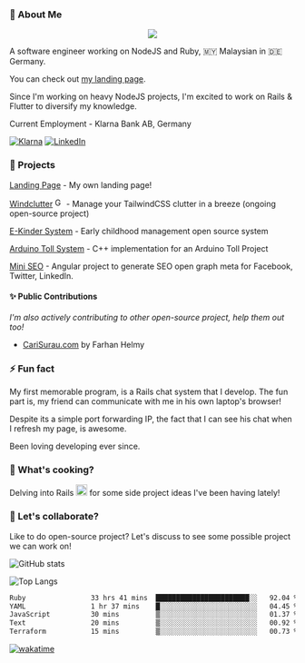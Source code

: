 ### 👋 About Me

<p align="center">
  <a href="https://skillicons.dev">
    <img src="https://skillicons.dev/icons?i=aws,nodejs,ts,js,rails,ruby,php" />
  </a>
</p>

A software engineer working on NodeJS and Ruby, 🇲🇾 Malaysian in 🇩🇪 Germany.

You can check out [my landing page](https://zafranudin.dev/).

Since I'm working on heavy NodeJS projects, I'm excited to work on Rails & Flutter to diversify my knowledge.

Current Employment - Klarna Bank AB, Germany

[![Klarna](https://img.shields.io/badge/Klarna-FFB3C7?style=for-the-badge&logo=Klarna&logoColor=white)](https://www.klarna.com/) 
[![LinkedIn](https://img.shields.io/badge/LinkedIn-0072b1?style=for-the-badge&logo=LinkedIn&logoColor=white)](https://www.linkedin.com/in/zafranudin-zafrin/) 




### 🎨 Projects

[Landing Page](https://zafranudin.dev/) - My own landing page!

[Windclutter](https://github.com/Xavier-IV/windclutter) <a href="https://badge.fury.io/rb/windclutter"><img src="https://badge.fury.io/rb/windclutter.svg" alt="Gem Version" height="16"></a> - Manage your TailwindCSS clutter in a breeze (ongoing open-source project)

[E-Kinder System](https://github.com/Xavier-IV/ekindersys) - Early childhood management open source system

[Arduino Toll System](https://github.com/Xavier-IV/dev.zafranudin.arduino.toll-system) - C++ implementation for an Arduino Toll Project

[Mini SEO](https://github.com/Xavier-IV/mini-seo) - Angular project to generate SEO open graph meta for Facebook, Twitter, LinkedIn.

#### ✨ Public Contributions
_I'm also actively contributing to other open-source project, help them out too!_

- [CariSurau.com](https://github.com/Xavier-IV/ratemysurau) by Farhan Helmy

### ⚡ Fun fact

My first memorable program, is a Rails chat system that I develop. The fun part is, my friend can communicate with me in his own laptop's browser!

Despite its a simple port forwarding IP, the fact that I can see his chat when I refresh my page, is awesome.

Been loving developing ever since.


### 🍳 What's cooking?

Delving into Rails <img src="https://skillicons.dev/icons?i=rails" width="20px" height="20px"/> for some side project ideas I've been having lately!

### 🤔 Let's collaborate?

Like to do open-source project? Let's discuss to see some possible project we can work on!

<!--
**Xavier-IV/xavier-iv** is a ✨ _special_ ✨ repository because its `README.md` (this file) appears on your GitHub profile.

Here are some ideas to get you started:

- 🔭 I’m currently working on ...
- 🌱 I’m currently learning ...
- 👯 I’m looking to collaborate on ...
- 🤔 I’m looking for help with ...
- 💬 Ask me about ...
- 📫 How to reach me: ...
- 😄 Pronouns: ...
- ⚡ Fun fact: ...
-->

![GitHub stats](https://github-readme-stats-x6s6.vercel.app/api?username=Xavier-IV&show_icons=true&theme=transparent)

![Top Langs](https://github-readme-stats-x6s6.vercel.app/api/top-langs/?username=Xavier-IV&layout=compact&theme=transparent&hide=html,css,java,c%2B%2B,blade,cmake,swift,lua,arduino,c,kotlin,objective-c,vue,shell,dockerfile)

<!--START_SECTION:waka-->

```txt
Ruby                33 hrs 41 mins  ███████████████████████░░   92.04 %
YAML                1 hr 37 mins    █░░░░░░░░░░░░░░░░░░░░░░░░   04.45 %
JavaScript          30 mins         ▒░░░░░░░░░░░░░░░░░░░░░░░░   01.37 %
Text                20 mins         ▒░░░░░░░░░░░░░░░░░░░░░░░░   00.92 %
Terraform           15 mins         ▒░░░░░░░░░░░░░░░░░░░░░░░░   00.73 %
```

<!--END_SECTION:waka-->

[![wakatime](https://wakatime.com/badge/user/346ac2ed-57bd-4954-bb4e-82ae89fd14b3.svg)](https://wakatime.com/@346ac2ed-57bd-4954-bb4e-82ae89fd14b3)
